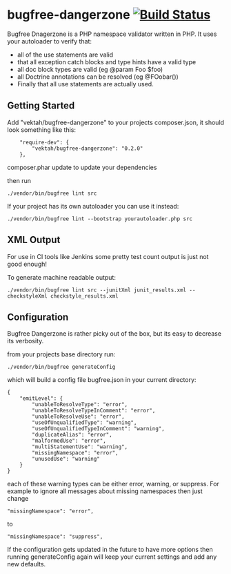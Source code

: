 bugfree-dangerzone [![Build Status](https://travis-ci.org/Vektah/bugfree-dangerzone.png?branch=master)](https://travis-ci.org/Vektah/bugfree-dangerzone)
==================

Bugfree Dnagerzone is a PHP namespace validator written in PHP. It uses your autoloader to verify that:
 - all of the use statements are valid
 - that all exception catch blocks and type hints have a valid type
 - all doc block types are valid (eg @param Foo $foo)
 - all Doctrine annotations can be resolved (eg @FOobar()) 
 - Finally that all use statements are actually used.
 
 
Getting Started
---------------

Add "vektah/bugfree-dangerzone" to your projects composer.json, it should look something like this:
```
    "require-dev": {
        "vektah/bugfree-dangerzone": "0.2.0"
    },
```

composer.phar update to update your dependencies


then run 
```
./vendor/bin/bugfree lint src
```


If your project has its own autoloader you can use it instead:
```
./vendor/bin/bugfree lint --bootstrap yourautoloader.php src
```

XML Output
----------
For use in CI tools like Jenkins some pretty test count output is just not good enough!

To generate machine readable output:
```
./vendor/bin/bugfree lint src --junitXml junit_results.xml --checkstyleXml checkstyle_results.xml
```



Configuration
-------------

Bugfree Dangerzone is rather picky out of the box, but its easy to decrease its verbosity.

from your projects base directory run:
```
./vendor/bin/bugfree generateConfig
```

which will build a config file bugfree.json in your current directory:
```
{
    "emitLevel": {
        "unableToResolveType": "error",
        "unableToResolveTypeInComment": "error",
        "unableToResolveUse": "error",
        "useOfUnqualifiedType": "warning",
        "useOfUnqualifiedTypeInComment": "warning",
        "duplicateAlias": "error",
        "malformedUse": "error",
        "multiStatementUse": "warning",
        "missingNamespace": "error",
        "unusedUse": "warning"
    }
}
```

each of these warning types can be either error, warning, or suppress. For example to
ignore all messages about missing namespaces then just change 
```
"missingNamespace": "error",
``` 
to
```
"missingNamespace": "suppress",
```

If the configuration gets updated in the future to have more options then running generateConfig again will keep your
current settings and add any new defaults.
